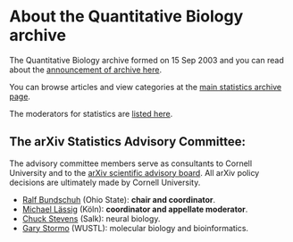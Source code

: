 # About the Quantitative Biology archive

The Quantitative Biology archive formed on 15 Sep 2003 and you can read about the [announcement of archive here](/new/q-bio_announce).

You can browse articles and view categories at the [main statistics archive page](/archive/q-bio).

The moderators for statistics are [listed here](/moderators#q-bio).

<span id="AdvisoryCommittee"></span>

## The arXiv Statistics Advisory Committee:

The advisory committee members serve as consultants to Cornell University and to the [arXiv scientific advisory board](/about/people/scientific_ad_board). All arXiv policy decisions are ultimately made by Cornell University.

*   [Ralf Bundschuh](http://bioserv.mps.ohio-state.edu/~rbund/) (Ohio State): **chair and coordinator**.
*   [Michael Lässig](http://www.thp.Uni-Koeln.DE/~lassig/) (Köln): **coordinator and appellate moderator**.
*   [Chuck Stevens](http://www.salk.edu/faculty/stevens.html) (Salk): neural biology.
*   [Gary Stormo](http://ural.wustl.edu/stormo.html) (WUSTL): molecular biology and bioinformatics.
